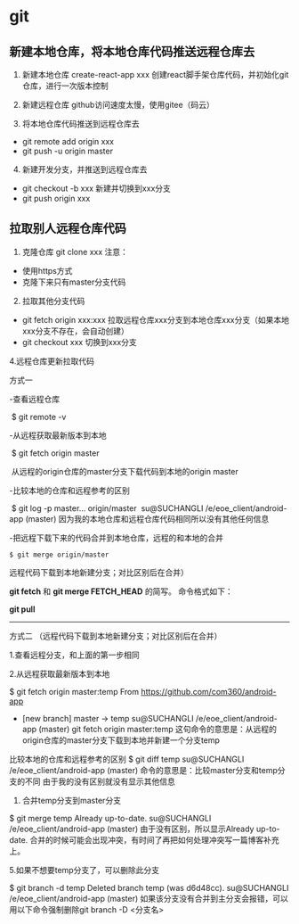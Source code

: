 # git

## 新建本地仓库，将本地仓库代码推送远程仓库去
1. 新建本地仓库
    create-react-app xxx
    创建react脚手架仓库代码，并初始化git仓库，进行一次版本控制

2. 新建远程仓库
    github访问速度太慢，使用gitee（码云）

3. 将本地仓库代码推送到远程仓库去
- git remote add origin xxx
- git push -u origin master

4. 新建开发分支，并推送到远程仓库去
- git checkout -b xxx  新建并切换到xxx分支
- git push origin xxx

## 拉取别人远程仓库代码
1. 克隆仓库
git clone xxx
注意：
- 使用https方式
- 克隆下来只有master分支代码

2. 拉取其他分支代码
- git fetch origin xxx:xxx 拉取远程仓库xxx分支到本地仓库xxx分支（如果本地xxx分支不存在，会自动创建）
- git checkout xxx 切换到xxx分支

4.远程仓库更新拉取代码

方式一

-查看远程仓库

​	$ git remote -v

-从远程获取最新版本到本地

​	$ git fetch origin master 

​		从远程的origin仓库的master分支下载代码到本地的origin master

-比较本地的仓库和远程参考的区别

​	$ git log -p master… origin/master
​		su@SUCHANGLI /e/eoe_client/android-app (master)
​		因为我的本地仓库和远程仓库代码相同所以没有其他任何信息

-把远程下载下来的代码合并到本地仓库，远程的和本地的合并

 	$ git merge origin/master

远程代码下载到本地新建分支；对比区别后在合并）



 **git fetch** 和 **git merge FETCH_HEAD** 的简写。 命令格式如下：

**git pull**

****

方式二 （远程代码下载到本地新建分支；对比区别后在合并）

1.查看远程分支，和上面的第一步相同

2.从远程获取最新版本到本地

$ git fetch origin master:temp
From https://github.com/com360/android-app

- [new branch] master -> temp
  su@SUCHANGLI /e/eoe_client/android-app (master)
  git fetch origin master:temp 这句命令的意思是：从远程的origin仓库的master分支下载到本地并新建一个分支temp

比较本地的仓库和远程参考的区别
$ git diff temp
su@SUCHANGLI /e/eoe_client/android-app (master)
命令的意思是：比较master分支和temp分支的不同
由于我的没有区别就没有显示其他信息

1. 合并temp分支到master分支

$ git merge temp
Already up-to-date.
su@SUCHANGLI /e/eoe_client/android-app (master)
由于没有区别，所以显示Already up-to-date.
合并的时候可能会出现冲突，有时间了再把如何处理冲突写一篇博客补充上。

5.如果不想要temp分支了，可以删除此分支

$ git branch -d temp
Deleted branch temp (was d6d48cc).
su@SUCHANGLI /e/eoe_client/android-app (master)
如果该分支没有合并到主分支会报错，可以用以下命令强制删除git branch -D <分支名>

